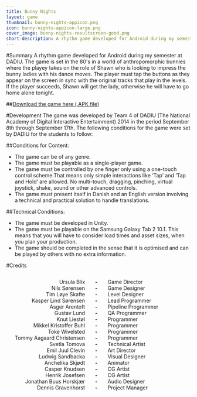 ```yaml
---
title: Bunny Nights
layout: game
thumbnail: bunny-nights-appicon.png
icon: bunny-nights-appicon-large.png
cover_image: bunny-nights-resultscreen-good.png
short-description: A rhythm game developed for Android during my semester at DADIU. The game was developed in a single week with a team of 18 people.
---
```

#Summary
A rhythm game developed for Android during my semester at DADIU. The game is set in the 80's in a world of anthropomorphic bunnies where the playey takes on the role of Shawn who is looking to impress the bunny ladies with his dance moves. The player must tap the buttons as they appear on the screen in sync with the original tracks that play in the levels. If the player succeeds, Shawn will get the lady, otherwise he will have to go home alone tonight.

##[Download the game here (.APK file)](/assets/bunny-nights.apk)

#Development
The game was developed by Team 4 of DADIU (The National Academy of Digital Interactive Entertainment) 2014 in the period September 8th through September 17th. The following conditions for the game were set by DADIU for the students to follow:

##Conditions for Content:
- The game can be of any genre.
- The game must be playable as a single-player game.
- The game must be controlled by one finger only using a one-touch control scheme.That means only simple interactions like ‘Tap’ and ‘Tap and Hold’ are allowed. No multi-touch, dragging, pinching, virtual joystick, shake, sound or other advanced controls.
- The game must present itself in Danish and an English version involving a technical and practical solution to handle translations.

##Technical Conditions:
- The game must be developed in Unity.
- The game must be playable on the Samsung Galaxy Tab 2 10.1. This means that you will have to consider load times and asset sizes, when you plan your production.
- The game should be completed in the sense that it is optimised and can be played by others with no extra information.

#Credits
<ul style='text-align: right;list-style-type: none;display: inline-block;'>

<li>Ursula Blix</li>
<li>Nils Sørensen</li>
<li>Tim Løye Skafte</li>
<li>Kasper Lind Sørensen</li>
<li>Asger Arentoft</li>
<li>Gustav Lund</li>
<li>Knut Liestøl</li>
<li>Mikkel Kristoffer Buhl</li>
<li>Toke Wivelsted</li>
<li>Tommy Aagaard Christensen</li>
<li>Svetla Tomova</li>
<li>Emil Juul Clevin</li>
<li>Ludwig Sandbacka</li>
<li>Anchelika Skjødt</li>
<li>Casper Knudsen</li>
<li>Henrik Josefsen</li>
<li>Jonathan Buus Horskjær</li>
<li>Dennis Gravenhorst</li>
 
</ul>
 
<ul style='text-align: center;list-style-type: none;font-weight: bold;display: inline-block;'>
<li>-</li>
<li>-</li>
<li>-</li>
<li>-</li>
<li>-</li>
<li>-</li>
<li>-</li>
<li>-</li>
<li>-</li>
<li>-</li>
<li>-</li>
<li>-</li>
<li>-</li>
<li>-</li>
<li>-</li>
<li>-</li>
<li>-</li>
<li>-</li>
</ul>

<ul style='text-align: left;list-style-type: none;display: inline-block;'>
<li>Game Director</li>
<li>Game Designer</li>
<li>Level Designer</li>
<li>Lead Programmer</li>
<li>Pipeline Programmer</li>
<li>QA Programmer</li>
<li>Programmer</li>
<li>Programmer</li>
<li>Programmer</li>
<li>Programmer</li>
<li>Technical Artist</li>
<li>Art Director</li>
<li>Visual Designer</li>
<li>Animator</li>
<li>CG Artist</li>
<li>CG Artist</li>
<li>Audio Designer</li>
<li>Project Manager</li>
</ul>



